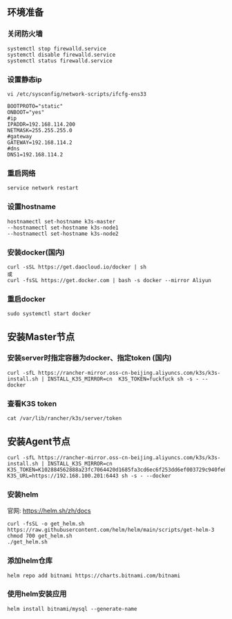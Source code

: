 ## 环境准备

### 关闭防火墙

```
systemctl stop firewalld.service
systemctl disable firewalld.service
systemctl status firewalld.service
```

### 设置静态ip
```
vi /etc/sysconfig/network-scripts/ifcfg-ens33
```

```
BOOTPROTO="static"
ONBOOT="yes"
#ip
IPADDR=192.168.114.200
NETMASK=255.255.255.0
#gateway
GATEWAY=192.168.114.2
#dns
DNS1=192.168.114.2
```


### 重启网络
```
service network restart
```
### 设置hostname
```
hostnamectl set-hostname k3s-master
--hostnamectl set-hostname k3s-node1
--hostnamectl set-hostname k3s-node2
```


### 安装docker(国内)
```
curl -sSL https://get.daocloud.io/docker | sh
或
curl -fsSL https://get.docker.com | bash -s docker --mirror Aliyun
```

### 重启docker
```
sudo systemctl start docker
```

## 安装Master节点
### 安装server时指定容器为docker、指定token (国内)
```
curl -sfL https://rancher-mirror.oss-cn-beijing.aliyuncs.com/k3s/k3s-install.sh | INSTALL_K3S_MIRROR=cn  K3S_TOKEN=fuckfuck sh -s - --docker	
```
### 查看K3S token
```
cat /var/lib/rancher/k3s/server/token
```
## 安装Agent节点
```
curl -sfL https://rancher-mirror.oss-cn-beijing.aliyuncs.com/k3s/k3s-install.sh | INSTALL_K3S_MIRROR=cn K3S_TOKEN=K102884562888a23fc7064420d1685fa3cd6ec6f253dd6ef003729c940fe6c64309::server:fuckfuckfuck K3S_URL=https://192.168.100.201:6443 sh -s - --docker
```

### 安装helm

官网: https://helm.sh/zh/docs
```
curl -fsSL -o get_helm.sh https://raw.githubusercontent.com/helm/helm/main/scripts/get-helm-3
chmod 700 get_helm.sh
./get_helm.sh
```
### 添加helm仓库

```
helm repo add bitnami https://charts.bitnami.com/bitnami
```
### 使用helm安装应用
```
helm install bitnami/mysql --generate-name
```